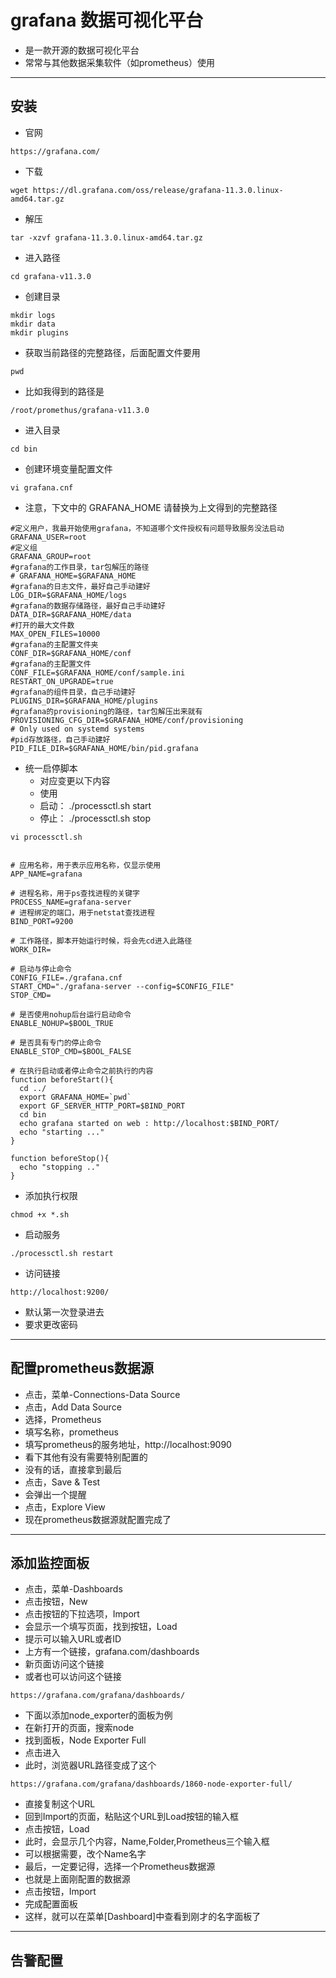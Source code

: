 # grafana 数据可视化平台
- 是一款开源的数据可视化平台
- 常常与其他数据采集软件（如prometheus）使用

----------------------------------------------------------------------------

## 安装
- 官网
```shell
https://grafana.com/
```
- 下载
```shell
wget https://dl.grafana.com/oss/release/grafana-11.3.0.linux-amd64.tar.gz
```
- 解压
```shell
tar -xzvf grafana-11.3.0.linux-amd64.tar.gz
```
- 进入路径
```shell
cd grafana-v11.3.0
```
- 创建目录
```shell
mkdir logs
mkdir data
mkdir plugins
```
- 获取当前路径的完整路径，后面配置文件要用
```shell
pwd
```
- 比如我得到的路径是
```shell
/root/promethus/grafana-v11.3.0
```
- 进入目录
```shell
cd bin
```
- 创建环境变量配置文件
```shell
vi grafana.cnf
```
- 注意，下文中的 GRAFANA_HOME 请替换为上文得到的完整路径
```shell
#定义用户，我最开始使用grafana，不知道哪个文件授权有问题导致服务没法启动
GRAFANA_USER=root
#定义组 
GRAFANA_GROUP=root
#grafana的工作目录，tar包解压的路径
# GRAFANA_HOME=$GRAFANA_HOME
#grafana的日志文件，最好自己手动建好
LOG_DIR=$GRAFANA_HOME/logs
#grafana的数据存储路径，最好自己手动建好
DATA_DIR=$GRAFANA_HOME/data
#打开的最大文件数
MAX_OPEN_FILES=10000
#grafana的主配置文件夹
CONF_DIR=$GRAFANA_HOME/conf
#grafana的主配置文件
CONF_FILE=$GRAFANA_HOME/conf/sample.ini
RESTART_ON_UPGRADE=true
#grafana的组件目录，自己手动建好
PLUGINS_DIR=$GRAFANA_HOME/plugins
#grafana的provisioning的路径，tar包解压出来就有
PROVISIONING_CFG_DIR=$GRAFANA_HOME/conf/provisioning
# Only used on systemd systems
#pid存放路径，自己手动建好
PID_FILE_DIR=$GRAFANA_HOME/bin/pid.grafana
```

- 统一启停脚本
  - 对应变更以下内容
  - 使用
  - 启动： ./processctl.sh start
  - 停止： ./processctl.sh stop
```shell
vi processctl.sh
```
```shell

# 应用名称，用于表示应用名称，仅显示使用
APP_NAME=grafana

# 进程名称，用于ps查找进程的关键字
PROCESS_NAME=grafana-server
# 进程绑定的端口，用于netstat查找进程
BIND_PORT=9200

# 工作路径，脚本开始运行时候，将会先cd进入此路径
WORK_DIR=

# 启动与停止命令
CONFIG_FILE=./grafana.cnf
START_CMD="./grafana-server --config=$CONFIG_FILE"
STOP_CMD=

# 是否使用nohup后台运行启动命令
ENABLE_NOHUP=$BOOL_TRUE

# 是否具有专门的停止命令
ENABLE_STOP_CMD=$BOOL_FALSE

# 在执行启动或者停止命令之前执行的内容
function beforeStart(){
  cd ../
  export GRAFANA_HOME=`pwd`
  export GF_SERVER_HTTP_PORT=$BIND_PORT
  cd bin
  echo grafana started on web : http://localhost:$BIND_PORT/
  echo "starting ..."
}

function beforeStop(){
  echo "stopping .."
}
```
- 添加执行权限
```shell
chmod +x *.sh
```
- 启动服务
```shell
./processctl.sh restart
```
- 访问链接
```shell
http://localhost:9200/
```
- 默认第一次登录进去
- 要求更改密码

----------------------------------------------------------------------------

## 配置prometheus数据源
- 点击，菜单-Connections-Data Source
- 点击，Add Data Source
- 选择，Prometheus
- 填写名称，prometheus
- 填写prometheus的服务地址，http://localhost:9090
- 看下其他有没有需要特别配置的
- 没有的话，直接拿到最后
- 点击，Save & Test
- 会弹出一个提醒
- 点击，Explore View
- 现在prometheus数据源就配置完成了


----------------------------------------------------------------------------

## 添加监控面板
- 点击，菜单-Dashboards
- 点击按钮，New
- 点击按钮的下拉选项，Import
- 会显示一个填写页面，找到按钮，Load
- 提示可以输入URL或者ID
- 上方有一个链接，grafana.com/dashboards
- 新页面访问这个链接
- 或者也可以访问这个链接
```shell
https://grafana.com/grafana/dashboards/
```
- 下面以添加node_exporter的面板为例
- 在新打开的页面，搜索node
- 找到面板，Node Exporter Full
- 点击进入
- 此时，浏览器URL路径变成了这个
```shell
https://grafana.com/grafana/dashboards/1860-node-exporter-full/
```
- 直接复制这个URL
- 回到Import的页面，粘贴这个URL到Load按钮的输入框
- 点击按钮，Load
- 此时，会显示几个内容，Name,Folder,Prometheus三个输入框
- 可以根据需要，改个Name名字
- 最后，一定要记得，选择一个Prometheus数据源
- 也就是上面刚配置的数据源
- 点击按钮，Import
- 完成配置面板
- 这样，就可以在菜单[Dashboard]中查看到刚才的名字面板了


----------------------------------------------------------------------------

## 告警配置


